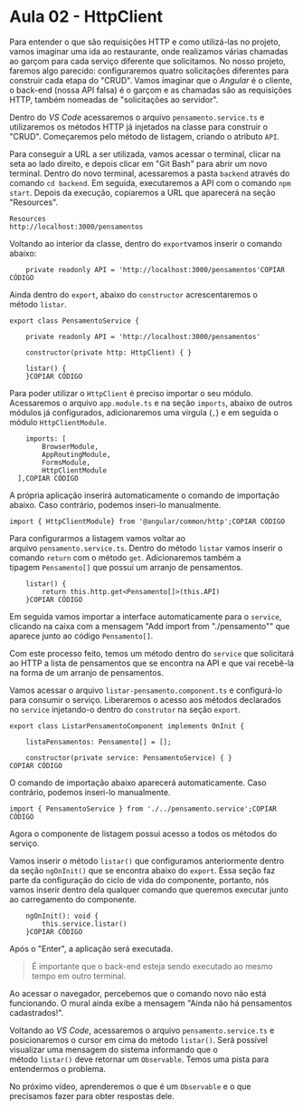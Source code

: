 # Aula 02 - HttpClient

Para entender o que são requisições HTTP e como utilizá-las no projeto, vamos imaginar uma ida ao restaurante, onde realizamos várias chamadas ao garçom para cada serviço diferente que solicitamos. No nosso projeto, faremos algo parecido: configuraremos quatro solicitações diferentes para construir cada etapa do "CRUD". Vamos imaginar que o *Angular* é o cliente, o back-end (nossa API falsa) é o garçom e as chamadas são as requisições HTTP, também nomeadas de "solicitações ao servidor".

Dentro do *VS Code* acessaremos o arquivo `pensamento.service.ts` e utilizaremos os métodos HTTP já injetados na classe para construir o "CRUD". Começaremos pelo método de listagem, criando o atributo `API`.

Para conseguir a URL a ser utilizada, vamos acessar o terminal, clicar na seta ao lado direito, e depois clicar em "Git Bash" para abrir um novo terminal. Dentro do novo terminal, acessaremos a pasta `backend` através do comando `cd backend`. Em seguida, executaremos a API com o comando `npm start`. Depois da execução, copiaremos a URL que aparecerá na seção "Resources".

```
Resources
http://localhost:3000/pensamentos
```

Voltando ao interior da classe, dentro do `export`vamos inserir o comando abaixo:

```
    private readonly API = 'http://localhost:3000/pensamentos'COPIAR CÓDIGO
```

Ainda dentro do `export`, abaixo do `constructor` acrescentaremos o método `listar`.

```
export class PensamentoService {

    private readonly API = 'http://localhost:3000/pensamentos'

    constructor(private http: HttpClient) { }

    listar() {
    }COPIAR CÓDIGO
```

Para poder utilizar o `HttpClient` é preciso importar o seu módulo. Acessaremos o arquivo `app.module.ts` e na seção `imports`, abaixo de outros módulos já configurados, adicionaremos uma vírgula (`,`) e em seguida o módulo `HttpClientModule`.

```
    imports: [
        BrowserModule,
        AppRoutingModule,
        FormsModule,
        HttpClientModule
  ],COPIAR CÓDIGO
```

A própria aplicação inserirá automaticamente o comando de importação abaixo. Caso contrário, podemos inseri-lo manualmente.

```
import { HttpClientModule} from '@angular/common/http';COPIAR CÓDIGO
```

Para configurarmos a listagem vamos voltar ao arquivo `pensamento.service.ts`. Dentro do método `listar` vamos inserir o comando `return` com o método `get`. Adicionaremos também a tipagem `Pensamento[]` que possui um arranjo de pensamentos.

```
    listar() {
        return this.http.get<Pensamento[]>(this.API)
    }COPIAR CÓDIGO
```

Em seguida vamos importar a interface automaticamente para o `service`, clicando na caixa com a mensagem "Add import from "./pensamento"" que aparece junto ao código `Pensamento[]`.

Com este processo feito, temos um método dentro do `service` que solicitará ao HTTP a lista de pensamentos que se encontra na API e que vai recebê-la na forma de um arranjo de pensamentos.

Vamos acessar o arquivo `listar-pensamento.component.ts` e configurá-lo para consumir o serviço. Liberaremos o acesso aos métodos declarados no `service` injetando-o dentro do `construtor` na seção `export`.

```
export class ListarPensamentoComponent implements OnInit {

    listaPensamentos: Pensamento[] = [];

    constructor(private service: PensamentoService) { }
COPIAR CÓDIGO
```

O comando de importação abaixo aparecerá automaticamente. Caso contrário, podemos inseri-lo manualmente.

```
import { PensamentoService } from './../pensamento.service';COPIAR CÓDIGO
```

Agora o componente de listagem possui acesso a todos os métodos do serviço.

Vamos inserir o método `listar()` que configuramos anteriormente dentro da seção `ngOnInit()` que se encontra abaixo do `export`. Essa seção faz parte da configuração do ciclo de vida do componente, portanto, nós vamos inserir dentro dela qualquer comando que queremos executar junto ao carregamento do componente.

```
    ngOnInit(): void {
        this.service.listar()
    }COPIAR CÓDIGO
```

Após o "Enter", a aplicação será executada.

> É importante que o back-end esteja sendo executado ao mesmo tempo em outro terminal.
> 

Ao acessar o navegador, percebemos que o comando novo não está funcionando. O mural ainda exibe a mensagem "Ainda não há pensamentos cadastrados!".

Voltando ao *VS Code*, acessaremos o arquivo `pensamento.service.ts` e posicionaremos o cursor em cima do método `listar()`. Será possível visualizar uma mensagem do sistema informando que o método `listar()` deve retornar um `Observable`. Temos uma pista para entendermos o problema.

No próximo vídeo, aprenderemos o que é um `Observable` e o que precisamos fazer para obter respostas dele.